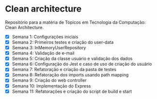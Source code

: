 # Clean architecture

Repositório para a matéria de Tópicos em Tecnologia da Computação: Clean Architecture.
<br>


- [x] Semana 1: Configurações iniciais
- [x] Semana 2: Primeiros testes e criação do user-data
- [x] Semana 3: InMemoryUserRepository
- [x] Semana 4: Validação de e-mail
- [x] Semana 5: Criação da classe usuário e validação dos dados
- [x] Semana 6: Configuração do Jest e caso de uso de criação do usuário
- [x] Semana 7: Refatoração e criação da pasta de testes
- [x] Semana 8: Refatoração dos imports usando path mapping
- [x] Semana 9: Criação do web controller
- [x] Semana 10: Implementação do Express
- [x] Semana 11: Refatorações e criação do script de build e start